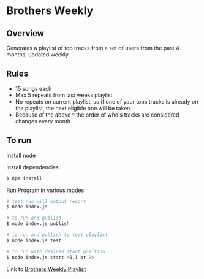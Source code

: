 # Brothers Weekly

## Overview
Generates a playlist of top tracks from a set of users from the past 4 months, updated weekly.

## Rules
* 15 songs each
* Max 5 repeats from last weeks playlist
* No repeats on current playlist, so if one of your tops tracks is already on the playlist, the next eligible one will be taken
* Because of the above ^ the order of who's tracks are considered changes every month

## To run
Install [node](https://nodejs.org/en/download/)
 
Install dependencies

```bash
$ npm install
```

Run Program in various modes

```bash
# test run will output report
$ node index.js

# to run and publish
$ node index.js publish

# to run and publish to test playlist
$ node index.js test

# to run with desired start position
$ node index.js start <0,1 or 2>
```

Link to [Brothers Weekly Playlist](https://open.spotify.com/playlist/0NADibKvY5ApsQVxIGuWKr?si=HZTsqF9TTU2EsSLlxTsAMg)